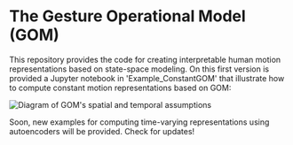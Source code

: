 # The Gesture Operational Model (GOM)
This repository provides the code for creating interpretable human motion representations based on state-space modeling.
On this first version is provided a Jupyter notebook in 'Example_ConstantGOM' that illustrate how to compute constant motion representations based on GOM:

![Diagram of GOM's spatial and temporal assumptions](https://user-images.githubusercontent.com/62239010/229468878-86fee99a-9d76-4357-98fa-f5cb1ecc5bc0.png)

Soon, new examples for computing time-varying representations using autoencoders will be provided. Check for updates!
